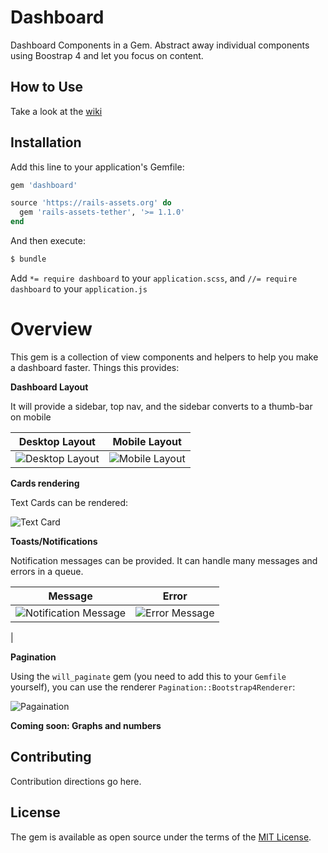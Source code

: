 # Dashboard
Dashboard Components in a Gem. Abstract away individual components using Boostrap 4 and let you focus on content.

## How to Use

Take a look at the [wiki](https://github.com/jules2689/dashboard/wiki)

## Installation
Add this line to your application's Gemfile:

```ruby
gem 'dashboard'

source 'https://rails-assets.org' do
  gem 'rails-assets-tether', '>= 1.1.0'
end
```

And then execute:
```bash
$ bundle
```
Add `*= require dashboard` to your `application.scss`, and `//= require dashboard` to your `application.js`

# Overview
This gem is a collection of view components and helpers to help you make a dashboard faster.
Things this provides:

**Dashboard Layout**

It will provide a sidebar, top nav, and the sidebar converts to a thumb-bar on mobile
 
| Desktop Layout | Mobile Layout |
|---|---|
| ![Desktop Layout](https://cloud.githubusercontent.com/assets/3074765/18899416/d9dd7d0c-8506-11e6-8f7e-35515337f09b.png) | ![Mobile Layout](https://cloud.githubusercontent.com/assets/3074765/18899610/41c398d8-8508-11e6-844b-1a5041dadb8b.png) |

**Cards rendering**

Text Cards can be rendered:

![Text Card](https://cloud.githubusercontent.com/assets/3074765/18899558/d5e4ce34-8507-11e6-8bc1-1937b47d5f1c.png)

**Toasts/Notifications**

Notification messages can be provided. It can handle many messages and errors in a queue.

| Message | Error |
|---|---|
| ![Notification Message](https://cloud.githubusercontent.com/assets/3074765/18899490/4a3389de-8507-11e6-9495-2428ca7c8150.png) | ![Error Message](https://cloud.githubusercontent.com/assets/3074765/18899508/667729f2-8507-11e6-9fdf-94b3aa4b3165.png)
 | 

**Pagination**

Using the `will_paginate` gem (you need to add this to your `Gemfile` yourself), you can use the renderer `Pagination::Bootstrap4Renderer`:

![Pagaination](https://cloud.githubusercontent.com/assets/3074765/18900065/0fd486da-850c-11e6-80af-34bf818e703d.png)

**Coming soon: Graphs and numbers**

## Contributing
Contribution directions go here.

## License
The gem is available as open source under the terms of the [MIT License](http://opensource.org/licenses/MIT).
